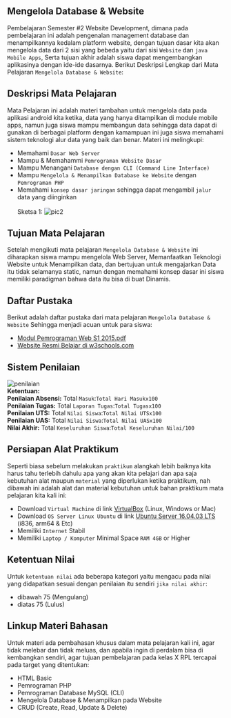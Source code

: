 ## **Mengelola Database & Website**
Pembelajaran Semester #2 Website Development, dimana pada pembelajaran ini adalah pengenalan management database dan menampilkannya kedalam  platform  website, dengan tujuan dasar kita akan mengelola data dari 2 sisi yang bebeda yaitu dari sisi `Website` dan `java Mobile Apps`, Serta tujuan akhir adalah siswa dapat mengembangkan aplikasinya dengan ide-ide dasarnya. Berikut Deskripsi Lengkap dari Mata Pelajaran `Mengelola Database & Website`:

## **Deskripsi Mata Pelajaran**
Mata Pelajaran ini adalah materi tambahan untuk mengelola data pada aplikasi android kita ketika, data yang hanya ditampilkan di module mobile apps, namun juga siswa mampu membangun data sehingga data dapat di gunakan di berbagai platform dengan kamampuan ini juga siswa memahami sistem teknologi alur data yang baik dan benar. Materi ini melingkupi:<br>
- Memahami `Dasar Web Server`<br>
- Mampu & Memahammi `Pemrograman Website Dasar`<br>
- Mampu Menangani `Database dengan CLI (Command Line Interface)`<br>
- Mampu `Mengelola & Menampilkan Database ke Website` dengan `Pemrograman PHP`<br>
- Memahami `konsep dasar jaringan` sehingga dapat mengambil `jalur` data yang diinginkan<br><br>
Sketsa 1:
![pic2](https://github.com/septiyadii/Course-of-Website/blob/master/img/pic2.png)

## **Tujuan Mata Pelajaran**
Setelah mengikuti mata pelajaran `Mengelola Database & Website` ini diharapkan siswa mampu mengelola Web Server, Memanfaatkan Teknologi Website untuk Menampilkan data, dan bertujuan untuk mengajarkan Data itu tidak selamanya static, namun dengan memahami konsep dasar ini siswa memiliki paradigman bahwa data itu bisa di buat Dinamis.

## **Daftar Pustaka**
Berikut adalah daftar pustaka dari mata pelajaran `Mengelola Database & Website` Sehingga menjadi acuan untuk para siswa:<br>
- [Modul Pemrograman Web S1 2015.pdf](https://github.com/septiyadii/Course-of-Website/blob/master/pustaka/Modul%20Pemrograman%20Web%20S1%202015.pdf)<br>
- [Website Resmi Belajar di w3schools.com](https://www.w3schools.com/html/default.asp)
        
## **Sistem Penilaian**
![penilaian](https://github.com/septiyadii/Course-of-Website/blob/master/img/penilaian.png)<br>
**Ketentuan:**<br>
**Penilaian Absensi:** Total `Masuk`:`Total Hari Masukx100`<br>
**Penilaian Tugas:** Total `Laporan Tugas`:`Total Tugasx100`<br>
**Penilaian UTS:** Total `Nilai Siswa`:`Total Nilai UTSx100`<br>
**Penilaian UAS:** Total `Nilai Siswa`:`Total Nilai UASx100`<br>
**Nilai Akhir:** Total `Keseluruhan Siswa`:`Total Keseluruhan Nilai/100`

## **Persiapan Alat Praktikum**
Seperti biasa sebelum melakukan `praktikum` alangkah lebih baiknya kita harus tahu terlebih dahulu apa yang akan kita pelajari dan apa saja kebutuhan alat maupun `material` yang diperlukan ketika praktikum, nah dibawah ini adalah alat dan material kebutuhan untuk bahan praktikum mata pelajaran kita kali ini: <br>
- Download `Virtual Machine` di link [VirtualBox](https://www.virtualbox.org/wiki/Downloads) (Linux, Windows or Mac)<br>
- Download `OS Server Linux Ubuntu` di link [Ubuntu Server 16.04.03 LTS](https://www.ubuntu.com/download/server) (i836, arm64 & Etc)<br>
- Memiliki `Internet` Stabil <br>
- Memiliki `Laptop / Komputer` Minimal Space `RAM 4GB` or Higher <br>

## **Ketentuan Nilai**
Untuk `ketentuan nilai` ada beberapa kategori yaitu mengacu pada nilai yang didapatkan sesuai dengan penilaian itu sendiri `jika nilai akhir`:<br>
- dibawah 75 (Mengulang)
- diatas 75 (Lulus)

## **Linkup Materi Bahasan**
Untuk materi ada pembahasan khusus dalam mata pelajaran kali ini, agar tidak melebar dan tidak meluas, dan apabila ingin di perdalam bisa di kembangkan sendiri, agar tujuan pembelajaran pada kelas X RPL tercapai pada target yang ditentukan:
- HTML Basic
- Pemrograman PHP
- Pemrograman Database MySQL (CLI)
- Mengelola Database & Menampilkan pada Website
- CRUD (Create, Read, Update & Delete)
